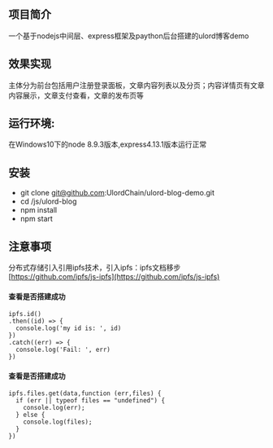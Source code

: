 项目简介
------
一个基于nodejs中间层、express框架及paython后台搭建的ulord博客demo</br>

效果实现
------
主体分为前台包括用户注册登录面板，文章内容列表以及分页；内容详情页有文章内容展示，文章支付查看，文章的发布页等</br>

运行环境:
------
在Windows10下的node 8.9.3版本,express4.13.1版本运行正常</br>

安装
------
* git clone git@github.com:UlordChain/ulord-blog-demo.git </br>
* cd /js/ulord-blog</br>
* npm install</br>
* npm start</br>

注意事项 
------
分布式存储引入引用ipfs技术，引入ipfs：ipfs文档移步[https://github.com/ipfs/js-ipfs](https://github.com/ipfs/js-ipfs)</br>

#### 查看是否搭建成功
    ipfs.id()
    .then((id) => {
      console.log('my id is: ', id)
    })
    .catch((err) => {
      console.log('Fail: ', err)
    })
   
#### 查看是否搭建成功
    ipfs.files.get(data,function (err,files) {
      if (err || typeof files == "undefined") {
        console.log(err);
      } else {
        console.log(files);
      }
    })
